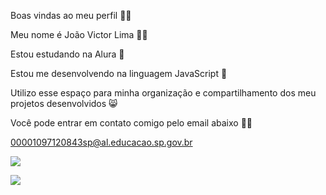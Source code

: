 Boas vindas ao meu perfil 👏🏼

Meu nome é João Victor Lima 😶‍🌫️

Estou estudando na Alura 🥶

Estou me desenvolvendo na linguagem JavaScript 👺

Utilizo esse espaço para minha organização e compartilhamento dos meu projetos desenvolvidos 😸

Você pode entrar em contato comigo pelo email abaixo 🙏🏼

00001097120843sp@al.educacao.sp.gov.br 

![](https://i.pinimg.com/originals/4f/76/43/4f7643a2b0f6e6ab2c9f5fd0de658e2c.gif)

![](https://www.google.com/url?sa=i&url=https%3A%2F%2Ftenor.com%2Fview%2Fronaldo-cristiano-ronaldo-real-madrid-gif-27336531&psig=AOvVaw3p2ifUh53gvQ_LgdLFAK3z&ust=1718734798959000&source=images&cd=vfe&opi=89978449&ved=0CBAQjRxqFwoTCLjssJug44YDFQAAAAAdAAAAABAN)
